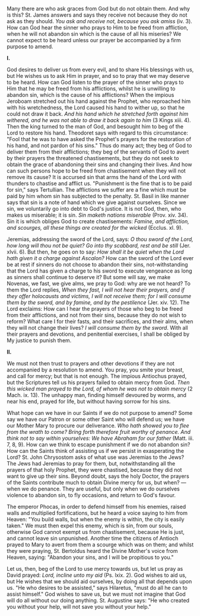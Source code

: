 
Many there are who ask graces from God but do not obtain them. And why is this? St. James answers and says they receive not because they do not ask as they should. *You ask and receive not, because you ask amiss* (iv. 3). How can God hear the sinner who prays to Him to be freed from affliction, when he will not abandon sin which is the cause of all his miseries? We cannot expect to be heard unless our prayer be accompanied by a firm purpose to amend.

**I\.**

God desires to deliver us from every evil, and to share His blessings with us, but He wishes us to ask Him in prayer, and so to pray that we may deserve to be heard. How can God listen to the prayer of the sinner who prays to Him that he may be freed from his afflictions, whilst he is unwilling to abandon sin, which is the cause of his afflictions? When the impious Jeroboam stretched out his hand against the Prophet, who reproached him with his wretchedness, the Lord caused his hand to wither up, so that he could not draw it back. *And his hand which he stretched forth against him withered, and he was not able to draw it back again to him* (3 Kings xiii. 4). Then the king turned to the man of God, and besought him to beg of the Lord to restore his hand. Theodoret says with regard to this circumstance: \"Fool that he was to have asked the Prophet\'s prayers for the restoration of his hand, and not pardon of his sins.\" Thus do many act; they beg of God to deliver them from their afflictions; they beg of the servants of God to avert by their prayers the threatened chastisements, but they do not seek to obtain the grace of abandoning their sins and changing their lives. And how can such persons hope to be freed from chastisement when they will not remove its cause? It is accursed sin that arms the hand of the Lord with thunders to chastise and afflict us. \"Punishment is the fine that is to be paid for sin,\" says Tertullian. The afflictions we suffer are a fine which must be paid by him whom sin has subjected to the penalty. St. Basil in like manner says that sin is a note of hand which we give against ourselves. Since we sin, we voluntarily go into debt to God\'s justice. It is not God, then, who makes us miserable; it is sin. *Sin maketh nations miserable* (Prov. xiv. 34). Sin it is which obliges God to create chastisements: *Famine, and affliction, and scourges, all these things are created for the wicked* (Ecclus. xl. 9).

Jeremias, addressing the sword of the Lord, says: *O thou sword of the Lord, how long will thou not be quiet? Go into thy scabbard, rest and be still* (Jer. xlvii. 6). But then, he goes on to say: *How shall it be quiet when the Lord hath given it a charge against Ascalon?* How can the sword of the Lord ever be at rest if sinners do not choose to abandon their sins, not-withstanding that the Lord has given a charge to his sword to execute vengeance as long as sinners shall continue to deserve it? But some will say, we make Novenas, we fast, we give alms, we pray to God: why are we not heard? To them the Lord replies, *When they fast, I will not hear their prayers, and if they offer holocausts and victims, I will not receive them; for I will consume them by the sword, and by famine, and by the pestilence* (Jer. xiv. 12). The Lord exclaims: How can I hear the prayers of those who beg to be freed from their afflictions, and not from their sins, because they do not wish to reform? What care I for their fasts, and their sacrifices, and their alms, when they will not change their lives? *I will consume them by the sword*. With all their prayers and devotions, and penitential exercises, I shall be obliged by My justice to punish them.

**II\.**

We must not then trust to prayers and other devotions if they are not accompanied by a resolution to amend. You pray, you smite your breast, and call for mercy; but that is not enough. The impious Antiochus prayed, but the Scriptures tell us his prayers failed to obtain mercy from God. *Then this wicked man prayed to the Lord, of whom he was not to obtain mercy* (2 Mach. ix. 13). The unhappy man, finding himself devoured by worms, and near his end, prayed for life, but without having sorrow for his sins.

What hope can we have in our Saints if we do not purpose to amend? Some say we have our Patron or some other Saint who will defend us; we have our Mother Mary to procure our deliverance. *Who hath showed you to flee from the wrath to come? Bring forth therefore fruit worthy of penance. And think not to say within yourselves: We have Abraham for our father* (Matt. iii. 7, 8, 9). How can we think to escape punishment if we do not abandon sin? How can the Saints think of assisting us if we persist in exasperating the Lord? St. John Chrysostom asks of what use was Jeremias to the Jews? The Jews had Jeremias to pray for them, but, notwithstanding all the prayers of that holy Prophet, they were chastised, because they did not want to give up their sins. Beyond doubt, says the holy Doctor, the prayers of the Saints contribute much to obtain Divine mercy for us, but when? — when we do penance. They are useful, but only when we do ourselves violence to abandon sin, to fly occasions, and return to God\'s favour.

The emperor Phocas, in order to defend himself from his enemies, raised walls and multiplied fortifications, but he heard a voice saying to him from Heaven: \"You build walls, but when the enemy is within, the city is easily taken.\" We must then expel this enemy, which is sin, from our souls, otherwise God cannot exempt us from chastisement, because He is just, and cannot leave sin unpunished. Another time the citizens of Antioch prayed to Mary to avert from them a scourge which was on them; and whilst they were praying, St. Bertoldus heard the Divine Mother\'s voice from Heaven, saying: \"Abandon your sins, and I will be propitious to you.\"

Let us, then, beg of the Lord to use mercy towards us, but let us pray as David prayed: *Lord, incline unto my aid* (Ps. lxix. 2). God wishes to aid us, but He wishes that we should aid ourselves, by doing all that depends upon us. \"He who desires to be assisted,\" says Hilaretus, \"must do all he can to assist himself.\" God wishes to save us, but we must not imagine that God will do all without our doing anything. St. Augustine says: \"He who created you without your help, will not save you without your help.\"

